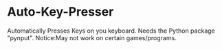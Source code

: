 # Auto-Key-Presser
Automatically Presses Keys on you keyboard.
Needs the Python package "pynput".
Notice:May not work on certain games/programs.
